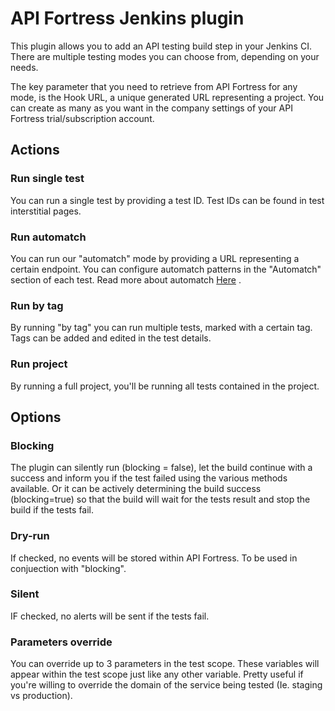 # API Fortress Jenkins plugin
This plugin allows you to add an API testing build step in your Jenkins CI.
There are multiple testing modes you can choose from, depending on your needs.

The key parameter that you need to retrieve from API Fortress for any mode, is the Hook URL,
a unique generated URL representing a project. You can create as many as you want in the company
settings of your API Fortress trial/subscription account.

## Actions

### Run single test
You can run a single test by providing a test ID. Test IDs can be found in test interstitial pages.

### Run automatch
You can run our "automatch" mode by providing a URL representing a certain endpoint. You can configure
automatch patterns in the "Automatch" section of each test.
Read more about automatch [Here](http://apifortress.com/doc/automatch/) .

### Run by tag
By running "by tag" you can run multiple tests, marked with a certain tag. Tags can be added and edited
in the test details.

### Run project
By running a full project, you'll be running all tests contained in the project.

## Options

### Blocking
The plugin can silently run (blocking = false), let the build continue with a success and inform you if the
test failed using the various methods available. Or it can be actively determining the build success (blocking=true)
so that the build will wait for the tests result and stop the build if the tests fail.

### Dry-run
If checked, no events will be stored within API Fortress. To be used in conjuection with "blocking".

### Silent
IF checked, no alerts will be sent if the tests fail.

### Parameters override
You can override up to 3 parameters in the test scope. These variables will appear within the test scope just like
any other variable. Pretty useful if you're willing to override the domain of the service being tested (Ie. staging vs production).